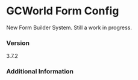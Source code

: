 # GCWorld Form Config

New Form Builder System.  Still a work in progress.




### Version
3.7.2

### Additional Information
